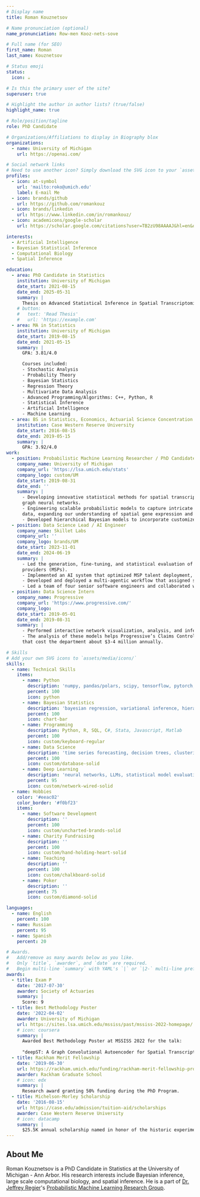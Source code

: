 ```yaml
---
# Display name
title: Roman Kouznetsov

# Name pronunciation (optional)
name_pronunciation: Row-men Kooz-nets-sove

# Full name (for SEO)
first_name: Roman
last_name: Kouznetsov

# Status emoji
status:
  icon: ☕️

# Is this the primary user of the site?
superuser: true

# Highlight the author in author lists? (true/false)
highlight_name: true

# Role/position/tagline
role: PhD Candidate

# Organizations/Affiliations to display in Biography blox
organizations:
  - name: University of Michigan
    url: https://openai.com/

# Social network links
# Need to use another icon? Simply download the SVG icon to your `assets/media/icons/` folder.
profiles:
  - icon: at-symbol
    url: 'mailto:roko@umich.edu'
    label: E-mail Me
  - icon: brands/github
    url: https://github.com/romankouz
  - icon: brands/linkedin
    url: https://www.linkedin.com/in/romankouz/
  - icon: academicons/google-scholar
    url: https://scholar.google.com/citations?user=TB2zU98AAAAJ&hl=en&oi=sra

interests:
  - Artificial Intelligence
  - Bayesian Statistical Inference
  - Computational Biology
  - Spatial Inference

education:
  - area: PhD Candidate in Statistics
    institution: University of Michigan
    date_start: 2021-08-15
    date_end: 2025-05-31
    summary: |
      Thesis on Advanced Statistical Inference in Spatial Transcriptomics. Lead author of deepST and BayXenSmooth models.
    # button:
    #   text: 'Read Thesis'
    #   url: 'https://example.com'
  - area: MA in Statistics
    institution: University of Michigan
    date_start: 2019-08-15
    date_end: 2021-05-15
    summary: |
      GPA: 3.81/4.0

      Courses included:
      - Stochastic Analysis
      - Probability Theory
      - Bayesian Statistics
      - Regression Theory
      - Multivariate Data Analysis
      - Advanced Programming/Algorithms: C++, Python, R
      - Statistical Inference
      - Artificial Intelligence
      - Machine Learning
  - area: BS in Statistics, Economics, Actuarial Science Concentration
    institution: Case Western Reserve University
    date_start: 2016-08-15
    date_end: 2019-05-15
    summary: |
      GPA: 3.92/4.0
work:
  - position: Probabilistic Machine Learning Researcher / PhD Candidate
    company_name: University of Michigan
    company_url: 'https://lsa.umich.edu/stats'
    company_logo: custom/UM
    date_start: 2019-08-31
    date_end: ''
    summary: |
      - Developing innovative statistical methods for spatial transcriptomics data by combining variational inference and
      graph neural networks.
      - Engineering scalable probabilistic models to capture intricate patterns in high-dimensional spatial transcriptomics
      data, expanding our understanding of spatial gene expression and cell (group) interactions.
      - Developed hierarchical Bayesian models to incorporate customized prior spatial knowledge.
  - position: Data Science Lead / AI Engineer
    company_name: Skillet Labs
    company_url: ''
    company_logo: brands/UM
    date_start: 2023-11-01
    date_end: 2024-06-19
    summary: |
      - Led the generation, fine-tuning, and statistical evaluation of large language models used by management service
      providers (MSPs).
      - Implemented an AI system that optimized MSP talent deployment, improving ticket resolution times.
      - Developed and deployed a multi-agentic workflow that assigned specific sub-tasks to specialized agents, decreasing hallucinations by nearly 100%.
      - Led a team of four senior software engineers and collaborated with two PhD researchers in economics and psychometrics to ship an autonomous, intelligent agent for IT ticket deployments. 
  - position: Data Science Intern
    company_name: Progressive
    company_url: 'https://www.progressive.com/'
    company_logo: 
    date_start: 2019-05-01
    date_end: 2019-08-31
    summary: |
      - Performed interactive network visualization, analysis, and inference for employment transitions in Claims Control.
      - The analysis of these models helps Progressive’s Claims Control department properly allocate new labor, decisions
      that cost the department about $3-4 million annually.

# Skills
# Add your own SVG icons to `assets/media/icons/`
skills:
  - name: Technical Skills
    items:
      - name: Python
        description: 'numpy, pandas/polars, scipy, tensorflow, pytorch, pymc3, nltk, beautifulsoup'
        percent: 100
        icon: python
      - name: Bayesian Statistics
        description: 'bayesian regression, variational inference, hierarchical modelling'
        percent: 100
        icon: chart-bar
      - name: Programming
        description: Python, R, SQL, C#, Stata, Javascript, Matlab
        percent: 100
        icon: custom/keyboard-regular
      - name: Data Science
        description: 'time series forecasting, decision trees, clustering, scalable data algorithms (Hadoop, Spark, Tableau), graphical modelling'
        percent: 100
        icon: custom/database-solid
      - name: Deep Learning
        description: 'neural networks, LLMs, statistical model evaluation'
        percent: 95
        icon: custom/network-wired-solid
  - name: Hobbies
    color: '#eeac02'
    color_border: '#f0bf23'
    items:
      - name: Software Development
        description: ''
        percent: 100
        icon: custom/uncharted-brands-solid
      - name: Charity Fundraising
        description: ''
        percent: 100
        icon: custom/hand-holding-heart-solid
      - name: Teaching
        description: ''
        percent: 100
        icon: custom/chalkboard-solid
      - name: Poker
        description: ''
        percent: 75
        icon: custom/diamond-solid

languages:
  - name: English
    percent: 100
  - name: Russian
    percent: 95
  - name: Spanish
    percent: 20

# Awards.
#   Add/remove as many awards below as you like.
#   Only `title`, `awarder`, and `date` are required.
#   Begin multi-line `summary` with YAML's `|` or `|2-` multi-line prefix and indent 2 spaces below.
awards:
  - title: Exam P
    date: '2017-07-30'
    awarder: Society of Actuaries
    summary: |
      Score: 9
  - title: Best Methodology Poster
    date: '2022-04-02'
    awarder: University of Michigan
    url: https://sites.lsa.umich.edu/mssiss/past/mssiss-2022-homepage/
    # icon: coursera
    summary: |
      Awarded Best Methodology Poster at MSSISS 2022 for the talk: 
      
      "deepST: A Graph Convolutional Autoencoder for Spatial Transcriptomics"
  - title: Rackham Merit Fellowship
    date: '2019-06-30'
    url: https://rackham.umich.edu/funding/rackham-merit-fellowship-program/
    awarder: Rackham Graduate School
    # icon: edx
    summary: |
      Research award granting 50% funding during the PhD Program.
  - title: Michelson-Morley Scholarship
    date: '2016-08-15'
    url: https://case.edu/admission/tuition-aid/scholarships
    awarder: Case Western Reserve University
    # icon: datacamp
    summary: |
      $25.5K annual scholarship named in honor of the historic experiment by Case School of Applied Science Professor Albert Michelson and Western Reserve College Professor Edward Morley and awarded to exceptional students who plan to major in science, technology, engineering or mathematics fields.
---
```


## About Me

Roman Kouznetsov is a PhD Candidate in Statistics at the University of Michigan - Ann Arbor. His research interests include Bayesian inference, large scale computational biology, and spatial inference. He is a part of [Dr. Jeffrey Regier](https://sites.lsa.umich.edu/regier/)'s [Probabilistic Machine Learning Research Group](https://sites.lsa.umich.edu/regier/research-group/).